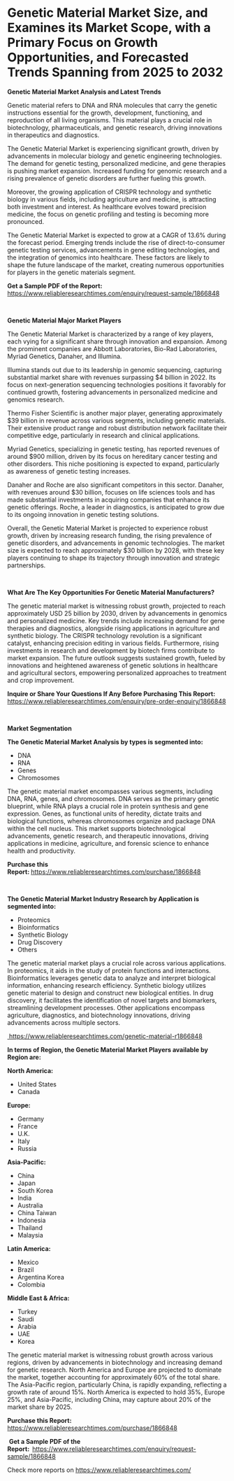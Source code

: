 <p><h1>Genetic Material Market Size, and Examines its Market Scope, with a Primary Focus on Growth Opportunities, and Forecasted Trends Spanning from 2025 to 2032</h1></p><p><strong>Genetic Material Market Analysis and Latest Trends</strong></p>
<p><p>Genetic material refers to DNA and RNA molecules that carry the genetic instructions essential for the growth, development, functioning, and reproduction of all living organisms. This material plays a crucial role in biotechnology, pharmaceuticals, and genetic research, driving innovations in therapeutics and diagnostics.</p><p>The Genetic Material Market is experiencing significant growth, driven by advancements in molecular biology and genetic engineering technologies. The demand for genetic testing, personalized medicine, and gene therapies is pushing market expansion. Increased funding for genomic research and a rising prevalence of genetic disorders are further fueling this growth.</p><p>Moreover, the growing application of CRISPR technology and synthetic biology in various fields, including agriculture and medicine, is attracting both investment and interest. As healthcare evolves toward precision medicine, the focus on genetic profiling and testing is becoming more pronounced.</p><p>The Genetic Material Market is expected to grow at a CAGR of 13.6% during the forecast period. Emerging trends include the rise of direct-to-consumer genetic testing services, advancements in gene editing technologies, and the integration of genomics into healthcare. These factors are likely to shape the future landscape of the market, creating numerous opportunities for players in the genetic materials segment.</p></p>
<p><strong>Get a Sample PDF of the Report:&nbsp;</strong> <a href="https://www.reliableresearchtimes.com/enquiry/request-sample/1866848?utm_campaign=2232&utm_medium=2&utm_source=Github&utm_content=ia&utm_term=03032025&utm_id=genetic-material">https://www.reliableresearchtimes.com/enquiry/request-sample/1866848</a></p>
<p>&nbsp;</p>
<p><strong>Genetic Material Major Market Players</strong></p>
<p><p>The Genetic Material Market is characterized by a range of key players, each vying for a significant share through innovation and expansion. Among the prominent companies are Abbott Laboratories, Bio-Rad Laboratories, Myriad Genetics, Danaher, and Illumina. </p><p>Illumina stands out due to its leadership in genomic sequencing, capturing substantial market share with revenues surpassing $4 billion in 2022. Its focus on next-generation sequencing technologies positions it favorably for continued growth, fostering advancements in personalized medicine and genomics research.</p><p>Thermo Fisher Scientific is another major player, generating approximately $39 billion in revenue across various segments, including genetic materials. Their extensive product range and robust distribution network facilitate their competitive edge, particularly in research and clinical applications.</p><p>Myriad Genetics, specializing in genetic testing, has reported revenues of around $900 million, driven by its focus on hereditary cancer testing and other disorders. This niche positioning is expected to expand, particularly as awareness of genetic testing increases.</p><p>Danaher and Roche are also significant competitors in this sector. Danaher, with revenues around $30 billion, focuses on life sciences tools and has made substantial investments in acquiring companies that enhance its genetic offerings. Roche, a leader in diagnostics, is anticipated to grow due to its ongoing innovation in genetic testing solutions.</p><p>Overall, the Genetic Material Market is projected to experience robust growth, driven by increasing research funding, the rising prevalence of genetic disorders, and advancements in genomic technologies. The market size is expected to reach approximately $30 billion by 2028, with these key players continuing to shape its trajectory through innovation and strategic partnerships.</p></p>
<p>&nbsp;</p>
<p><strong>What Are The Key Opportunities For Genetic Material Manufacturers?</strong></p>
<p><p>The genetic material market is witnessing robust growth, projected to reach approximately USD 25 billion by 2030, driven by advancements in genomics and personalized medicine. Key trends include increasing demand for gene therapies and diagnostics, alongside rising applications in agriculture and synthetic biology. The CRISPR technology revolution is a significant catalyst, enhancing precision editing in various fields. Furthermore, rising investments in research and development by biotech firms contribute to market expansion. The future outlook suggests sustained growth, fueled by innovations and heightened awareness of genetic solutions in healthcare and agricultural sectors, empowering personalized approaches to treatment and crop improvement.</p></p>
<p><strong>Inquire or Share Your Questions If Any Before Purchasing This Report:</strong> <a href="https://www.reliableresearchtimes.com/enquiry/pre-order-enquiry/1866848?utm_campaign=2232&utm_medium=2&utm_source=Github&utm_content=ia&utm_term=03032025&utm_id=genetic-material">https://www.reliableresearchtimes.com/enquiry/pre-order-enquiry/1866848</a></p>
<p>&nbsp;</p>
<p><strong>Market Segmentation</strong></p>
<p><strong>The Genetic Material Market Analysis by types is segmented into:</strong></p>
<p><ul><li>DNA</li><li>RNA</li><li>Genes</li><li>Chromosomes</li></ul></p>
<p><p>The genetic material market encompasses various segments, including DNA, RNA, genes, and chromosomes. DNA serves as the primary genetic blueprint, while RNA plays a crucial role in protein synthesis and gene expression. Genes, as functional units of heredity, dictate traits and biological functions, whereas chromosomes organize and package DNA within the cell nucleus. This market supports biotechnological advancements, genetic research, and therapeutic innovations, driving applications in medicine, agriculture, and forensic science to enhance health and productivity.</p></p>
<p><strong>Purchase this Report:&nbsp;</strong><a href="https://www.reliableresearchtimes.com/purchase/1866848?utm_campaign=2232&utm_medium=2&utm_source=Github&utm_content=ia&utm_term=03032025&utm_id=genetic-material">https://www.reliableresearchtimes.com/purchase/1866848</a></p>
<p>&nbsp;</p>
<p><strong>The Genetic Material Market Industry Research by Application is segmented into:</strong></p>
<p><ul><li>Proteomics</li><li>Bioinformatics</li><li>Synthetic Biology</li><li>Drug Discovery</li><li>Others</li></ul></p>
<p><p>The genetic material market plays a crucial role across various applications. In proteomics, it aids in the study of protein functions and interactions. Bioinformatics leverages genetic data to analyze and interpret biological information, enhancing research efficiency. Synthetic biology utilizes genetic material to design and construct new biological entities. In drug discovery, it facilitates the identification of novel targets and biomarkers, streamlining development processes. Other applications encompass agriculture, diagnostics, and biotechnology innovations, driving advancements across multiple sectors.</p></p>
<p><a href="https://www.reliableresearchtimes.com/genetic-material-r1866848?utm_campaign=2232&utm_medium=2&utm_source=Github&utm_content=ia&utm_term=03032025&utm_id=genetic-material">&nbsp;https://www.reliableresearchtimes.com/genetic-material-r1866848</a></p>
<p><strong>In terms of Region, the Genetic Material Market Players available by Region are:</strong></p>
<p>
    <p> <strong> North America: </strong>
        <ul>
            <li>United States</li>
            <li>Canada</li>
        </ul>
        </p> 
    <p> <strong> Europe: </strong>
        <ul>
            <li>Germany</li>
            <li>France</li>
            <li>U.K.</li>
            <li>Italy</li>
            <li>Russia</li>
        </ul>
        </p> 
    <p> <strong> Asia-Pacific: </strong>
        <ul>
            <li>China</li>
            <li>Japan</li>
            <li>South Korea</li>
            <li>India</li>
            <li>Australia</li>
            <li>China Taiwan</li>
            <li>Indonesia</li>
            <li>Thailand</li>
            <li>Malaysia</li>
        </ul>
        </p> 
    <p> <strong> Latin America: </strong>
        <ul>
            <li>Mexico</li>
            <li>Brazil</li>
            <li>Argentina Korea</li>
            <li>Colombia</li>
        </ul>
        </p> 
    <p> <strong> Middle East & Africa: </strong>
        <ul>
            <li>Turkey</li>
            <li>Saudi</li>
            <li>Arabia</li>
            <li>UAE</li>
            <li>Korea</li>
        </ul>
    </p>
    </p>
<p><p>The genetic material market is witnessing robust growth across various regions, driven by advancements in biotechnology and increasing demand for genetic research. North America and Europe are projected to dominate the market, together accounting for approximately 60% of the total share. The Asia-Pacific region, particularly China, is rapidly expanding, reflecting a growth rate of around 15%. North America is expected to hold 35%, Europe 25%, and Asia-Pacific, including China, may capture about 20% of the market share by 2025.</p></p>
<p><strong>Purchase this Report: </strong><a href="https://www.reliableresearchtimes.com/purchase/1866848?utm_campaign=2232&utm_medium=2&utm_source=Github&utm_content=ia&utm_term=03032025&utm_id=genetic-material">https://www.reliableresearchtimes.com/purchase/1866848</a></p>
<p>&nbsp;<strong>Get a Sample PDF of the Report:&nbsp;&nbsp;</strong><a href="https://www.reliableresearchtimes.com/enquiry/request-sample/1866848?utm_campaign=2232&utm_medium=2&utm_source=Github&utm_content=ia&utm_term=03032025&utm_id=genetic-material">https://www.reliableresearchtimes.com/enquiry/request-sample/1866848</a></p>
<p><strong></strong></p>
<p>Check more reports on <a href="https://www.reliableresearchtimes.com/?utm_campaign=2232&utm_medium=2&utm_source=Github&utm_content=ia&utm_term=03032025&utm_id=genetic-material">https://www.reliableresearchtimes.com/</a></p>